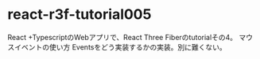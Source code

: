 # react-r3f-tutorial005
React +TypescriptのWebアプリで、React Three Fiberのtutorialその4。 マウスイベントの使い方
Eventsをどう実装するかの実装。別に難くない。
